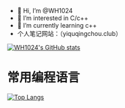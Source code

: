 - 👋 Hi, I’m @WH1024
- 👀 I’m interested in C/c++
- 🌱 I’m currently learning c++
- 个人笔记网站：（yiquqingchou.club）


<!---
WH1024/WH1024 is a ✨ special ✨ repository because its `README.md` (this file) appears on your GitHub profile.
You can click the Preview link to take a look at your changes.
--->
<!--
  参数:
    - username:WH1024
    - show_icons:true
    - count_private:true
    - theme:tokyonight
    - locale:cn
    - hide_border:false
    - bg_color: &bg_color=225deg, FF3CAC, 784BA0, 2B86C5
    - hide_title: false
    - include_all_commits: true
    - 
-->
[![WH1024's GitHub stats](https://github-readme-stats.vercel.app/api?username=WH1024&show_icons=true&count_private=true&theme=dracula&locale=cn&hide_border=true&bg_color=225deg,FF3CAC,784BA0,2B86C5&hide_title=true&include_all_commits=true)](https://github.com/WH1024/WH1024)

# 常用编程语言
[![Top Langs](https://github-readme-stats.vercel.app/api/top-langs/?username=WH1024)](https://github.com/WH1024)
